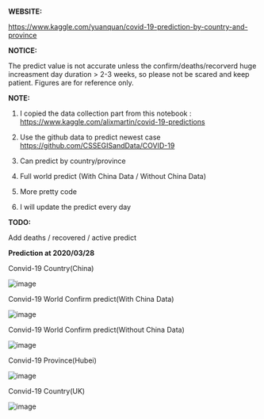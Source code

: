 **WEBSITE:**

https://www.kaggle.com/yuanquan/covid-19-prediction-by-country-and-province

**NOTICE:**

The predict value is not accurate unless the confirm/deaths/recorverd huge increasment day duration > 2-3 weeks, so please not be scared and keep patient. Figures are for reference only.

**NOTE:**

1. I copied the data collection part from this notebook : https://www.kaggle.com/alixmartin/covid-19-predictions
  
2. Use the github data to predict newest case https://github.com/CSSEGISandData/COVID-19
  
3. Can predict by country/province
  
4. Full world predict (With China Data / Without China Data)
  
5. More pretty code
  
6. I will update the predict every day


**TODO:**

Add deaths / recovered / active predict


**Prediction at 2020/03/28**


Convid-19 Country(China)

![image](https://raw.githubusercontent.com/pangafu/covid-19-prediction-by-country-and-province/master/prediction/20200330/country(China)_all.png)


Convid-19 World Confirm predict(With China Data)

![image](https://raw.githubusercontent.com/pangafu/covid-19-prediction-by-country-and-province/master/prediction/20200330/world(With%20China%20Data).png)


Convid-19 World Confirm predict(Without China Data)

![image](https://raw.githubusercontent.com/pangafu/covid-19-prediction-by-country-and-province/master/prediction/20200330/world(Without%20China%20Data).png)


Convid-19 Province(Hubei)

![image](https://raw.githubusercontent.com/pangafu/covid-19-prediction-by-country-and-province/master/prediction/20200330/province(Hubei).png)


Convid-19 Country(UK)

![image](https://raw.githubusercontent.com/pangafu/covid-19-prediction-by-country-and-province/master/prediction/20200330/country(UK).png)



